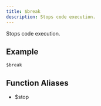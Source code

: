 ```yaml
---
title: $break
description: Stops code execution.
---
```


Stops code execution.
## Example
```
$break
```
## Function Aliases
- $stop